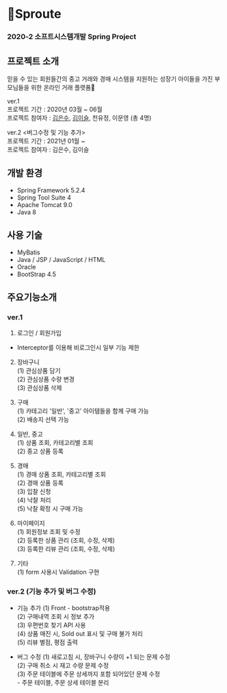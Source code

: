 # 👶Sproute
### 2020-2 소프트시스템개발 Spring Project  <br>

## 프로젝트 소개
믿을 수 있는 회원들간의 중고 거래와 경매 시스템을 지원하는 성장기 아이들을 가진 부모님들을 위한 온라인 거래 플랫폼🤱

ver.1  
프로젝트 기간 : 2020년 03월 ~ 06월  
프로젝트 참여자 :  [김은수](https://github.com/eunsoo999), [김이슬](https://github.com/acornSeul), 천유정, 이문영 (총 4명)  

ver.2 <버그수정 및 기능 추가>  
프로젝트 기간 : 2021년 01월 ~  
프로젝트 참여자 : 김은수, 김이슬  

## 개발 환경

 - Spring Framework 5.2.4 
 - Spring Tool Suite 4 
 - Apache Tomcat 9.0 
 - Java 8

## 사용 기술

 - MyBatis
 - Java / JSP / JavaScript / HTML 
 - Oracle 
 - BootStrap 4.5

## 주요기능소개
### ver.1

 1. 로그인 / 회원가입  
  - Interceptor를 이용해 비로그인시 일부 기능 제한

 2. 장바구니  
  (1) 관심상품 담기  
  (2) 관심상품 수량 변경  
  (3) 관심상품 삭제  

 3. 구매  
  (1) 카테고리 '일반', '중고' 아이템들을 함께 구매 가능  
  (2) 배송지 선택 가능  

 4. 일반, 중고  
  (1) 상품 조회, 카테고리별 조회  
  (2) 중고 상품 등록  

 5. 경매  
  (1) 경매 상품 조회, 카테고리별 조회  
  (2) 경매 상품 등록  
  (3) 입찰 신청  
  (4) 낙찰 처리   
  (5) 낙찰 확정 시 구매 가능  

 6. 마이페이지  
  (1) 회원정보 조회 및 수정  
  (2) 등록한 상품 관리 (조회, 수정, 삭제)  
  (3) 등록한 리뷰 관리 (조회, 수정, 삭제)  

 7. 기타  
  (1) form 사용시 Validation 구현  

### ver.2 (기능 추가 및 버그 수정)
- 기능 추가
  (1) Front - bootstrap적용  
  (2) 구매내역 조회 시 정보 추가  
  (3) 우편번호 찾기 API 사용  
  (4) 상품 매진 시, Sold out 표시 및 구매 불가 처리  
  (5) 리뷰 별점, 평점 출력  

- 버그 수정
  (1) 새로고침 시, 장바구니 수량이 +1 되는 문제 수정  
  (2) 구매 취소 시 재고 수량 문제 수정  
  (3) 주문 테이블에 주문 상세까지 포함 되어있던 문제 수정  
      - 주문 테이블, 주문 상세 테이블 분리  
